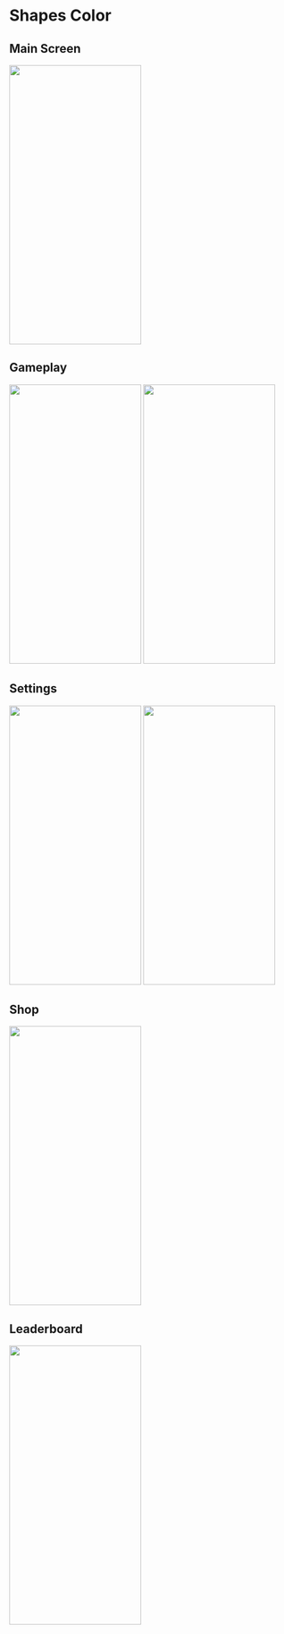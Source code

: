 # Shapes Color

## Main Screen
<img src="https://i.imgur.com/xo3WChN.jpg" width="236" height="500"/>

## Gameplay
<img src="https://i.imgur.com/a9trx3e.jpg" width="236" height="500" />
<img src="https://i.imgur.com/mqyVGWC.jpg" width="236" height="500" />

## Settings
<img src="https://i.imgur.com/yiFIwmT.jpg" width="236" height="500" />
<img src="https://i.imgur.com/DIXkTnc.jpg" width="236" height="500" />

## Shop
<img src="https://i.imgur.com/SmoJuUf.jpg" width="236" height="500" />

## Leaderboard
<img src="https://i.imgur.com/gfCappB.jpg" width="236" height="500" />
